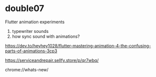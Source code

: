 # double07

Flutter animation experiments

1. typewriter sounds
2. how sync sound with animations?

https://dev.to/heyhey1028/flutter-mastering-animation-4-the-confusing-parts-of-animations-3cp3
 

 https://serviceandrepair.sellfy.store/p/qr7wbq/


 chrome://whats-new/